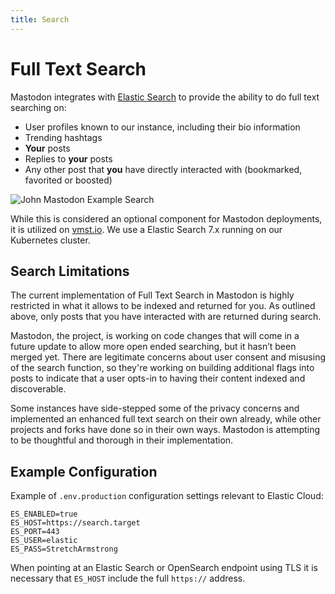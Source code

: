 ```yaml
---
title: Search
---
```


# Full Text Search

Mastodon integrates with [Elastic Search](https://www.elastic.co/elasticsearch/) to provide the ability to do full text searching on:

- User profiles known to our instance, including their bio information
- Trending hashtags
- **Your** posts
- Replies to **your** posts
- Any other post that **you** have directly interacted with (bookmarked, favorited or boosted)

![John Mastodon Example Search](https://cdn.vmst.io/docs/john-mastodon.jpg)

While this is considered an optional component for Mastodon deployments, it is utilized on [vmst.io](https://vmst.io).
We use a Elastic Search 7.x running on our Kubernetes cluster.

## Search Limitations

The current implementation of Full Text Search in Mastodon is highly restricted in what it allows to be indexed and returned for you.
As outlined above, only posts that you have interacted with are returned during search.

Mastodon, the project, is working on code changes that will come in a future update to allow more open ended searching, but it hasn’t been merged yet.
There are legitimate concerns about user consent and misusing of the search function, so they're working on building additional flags into posts to indicate that a user opts-in to having their content indexed and discoverable.

Some instances have side-stepped some of the privacy concerns and implemented an enhanced full text search on their own already, while other projects and forks have done so in their own ways.
Mastodon is attempting to be thoughtful and thorough in their implementation.

## Example Configuration

Example of `.env.production` configuration settings relevant to Elastic Cloud:

```text
ES_ENABLED=true
ES_HOST=https://search.target
ES_PORT=443
ES_USER=elastic
ES_PASS=StretchArmstrong
```

When pointing at an Elastic Search or OpenSearch endpoint using TLS it is necessary that `ES_HOST` include the full `https://` address.
